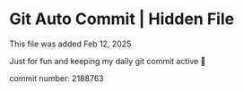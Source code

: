 # Git Auto Commit | Hidden File

This file was added Feb 12, 2025

Just for fun and keeping my daily git commit active 🤪

commit number: 2188763
